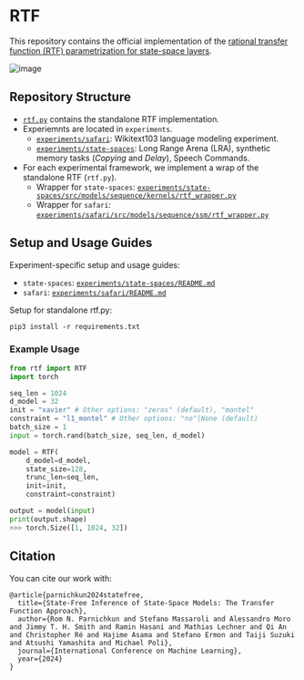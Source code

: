 # RTF
This repository contains the official implementation of the [rational transfer function (RTF) parametrization for state-space layers](https://arxiv.org/abs/2405.06147).

![image](https://github.com/ruke1ire/RTF/assets/34561392/d090f410-b78e-4594-8a55-2d4759071489)

## Repository Structure

- [`rtf.py`](rtf.py) contains the standalone RTF implementation.
- Experiemnts are located in `experiments`.
	- [`experiments/safari`](experiments/safari): Wikitext103 language modeling experiment. 
	- [`experiments/state-spaces`](experiments/state-spaces): Long Range Arena (LRA), synthetic memory tasks (*Copying* and *Delay*), Speech Commands. 
- For each experimental framework, we implement a wrap of the standalone RTF (`rtf.py`).
	- Wrapper for `state-spaces`: [`experiments/state-spaces/src/models/sequence/kernels/rtf_wrapper.py`](experiments/state-spaces/src/models/sequence/kernels/rtf_wrapper.py)
	- Wrapper for `safari`: [`experiments/safari/src/models/sequence/ssm/rtf_wrapper.py`](experiments/safari/src/models/sequence/ssm/rtf_wrapper.py)

## Setup and Usage Guides

Experiment-specific setup and usage guides:
- `state-spaces`: [`experiments/state-spaces/README.md`](experiments/state-spaces/README.md)
- `safari`: [`experiments/safari/README.md`](experiments/safari/README.md)

Setup for standalone rtf.py:
```
pip3 install -r requirements.txt
```

### Example Usage

```python
from rtf import RTF
import torch

seq_len = 1024
d_model = 32
init = "xavier" # Other options: "zeros" (default), "montel"
constraint = "l1_montel" # Other options: "no"|None (default)
batch_size = 1
input = torch.rand(batch_size, seq_len, d_model)

model = RTF(
	d_model=d_model, 
	state_size=128, 
	trunc_len=seq_len, 
	init=init, 
	constraint=constraint)

output = model(input)
print(output.shape)
>>> torch.Size([1, 1024, 32])
```

## Citation

You can cite our work with:

```
@article{parnichkun2024statefree,
  title={State-Free Inference of State-Space Models: The Transfer Function Approach}, 
  author={Rom N. Parnichkun and Stefano Massaroli and Alessandro Moro and Jimmy T. H. Smith and Ramin Hasani and Mathias Lechner and Qi An and Christopher Ré and Hajime Asama and Stefano Ermon and Taiji Suzuki and Atsushi Yamashita and Michael Poli},
  journal={International Conference on Machine Learning},
  year={2024}
}
```
